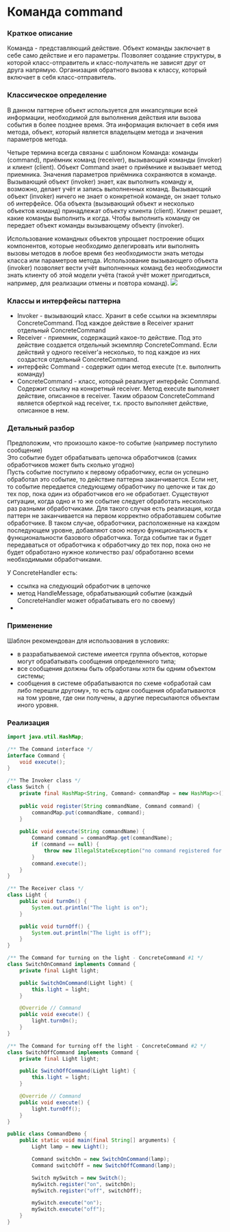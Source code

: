 # Команда command
### Краткое описание
Команда - представляющий действие. Объект команды заключает в себе само действие и его параметры.
Позволяет создание структуры, в которой класс-отправитель и класс-получатель не зависят друг от друга напрямую. Организация обратного вызова к классу, который включает в себя класс-отправитель.

### Классическое определение
В данном паттерне объект используется для инкапсуляции всей информации, необходимой для выполнения действия или вызова события в более позднее время. Эта информация включает в себя имя метода, объект, который является владельцем метода и значения параметров метода.

Четыре термина всегда связаны с шаблоном Команда: команды (command), приёмник команд (receiver), вызывающий команды (invoker) и клиент (client). Объект Command знает о приёмнике и вызывает метод приемника. Значения параметров приёмника сохраняются в команде. Вызывающий объект (invoker) знает, как выполнить команду и, возможно, делает учёт и запись выполненных команд. Вызывающий объект (invoker) ничего не знает о конкретной команде, он знает только об интерфейсе. Оба объекта (вызывающий объект и несколько объектов команд) принадлежат объекту клиента (client). Клиент решает, какие команды выполнить и когда. Чтобы выполнить команду он передает объект команды вызывающему объекту (invoker).

Использование командных объектов упрощает построение общих компонентов, которые необходимо делегировать или выполнять вызовы методов в любое время без необходимости знать методы класса или параметров метода. Использование вызывающего объекта (invoker) позволяет вести учёт выполненных команд без необходимости знать клиенту об этой модели учёта (такой учёт может пригодиться, например, для реализации отмены и повтора команд).
![](https://github.com/mperestoronin/JavaPatterns/blob/main/photos/command.png)
### Классы и интерфейсы паттерна
- Invoker - вызывающий класс. Хранит в себе ссылки на экземпляры ConcreteCommand. Под каждое действие в Receiver хранит отдельный ConcreteCommand
- Receiver - приемник, содержащий какое-то действие. Под это действие создается отдельный экземпляр ConcreteCommand. Если действий у одного receiver'a несколько, то под каждое из них создастся отдельный  ConcreteCommand.
- интерфейс Command - содержит один метод execute (т.е. выполнить команду)
- ConcreteCommand - класс, который реализует интерфейс Command. Содержит ссылку на конкретный receiver. Метод execute выполняет действие, описанное в receiver. Таким образом ConcreteCommand является оберткой над receiver, т.к. просто выполняет действие, описанное в нем.
### Детальный разбор
Предположим, что произошло какое-то событие (например поступило сообщение)
<br>Это событие будет обрабатывать цепочка обработчиков (самих обработчиков может быть сколько угодно)
<br>Пусть событие поступило к первому обработчику, если он успешно обработал это событие, то действие паттерна заканчивается. Если нет, то событие передается следующему обработчику по цепочке и так до тех пор, пока один из обработчиков его не обработает. Существуют ситуации, когда одно и то же событие следует обработать несколько раз разными обработчиками. Для такого случая есть реализация, когда паттерн не заканчивается на первом корректно обработавшем событие обработчике. В таком случае, обработчики, расположенные на каждом последующем уровне, добавляют свою новую функциональность к функциональности базового обработчика. 
Тогда событие так и будет передаваться от обработчика к обработчику до тех пор, пока оно не будет обработано нужное количество раз/ обработанно всеми необходимыми обработчиками.

У ConcreteHandler есть:
- ссылка на следующий обработчик в цепочке
- метод HandleMessage, обрабатывающий событие (каждый ConcreteHandler может обрабатывать его по своему)
- 

### Применение
Шаблон рекомендован для использования в условиях:
- в разрабатываемой системе имеется группа объектов, которые могут обрабатывать сообщения определенного типа;
- все сообщения должны быть обработаны хотя бы одним объектом системы;
- сообщения в системе обрабатываются по схеме «обработай сам либо перешли другому», то есть одни сообщения обрабатываются на том уровне, где они получены, а другие пересылаются объектам иного уровня.

### Реализация
``` java
import java.util.HashMap;

/** The Command interface */
interface Command {
    void execute();
}

/** The Invoker class */
class Switch {
    private final HashMap<String, Command> commandMap = new HashMap<>();
    
    public void register(String commandName, Command command) {
        commandMap.put(commandName, command);
    }
    
    public void execute(String commandName) {
        Command command = commandMap.get(commandName);
        if (command == null) {
            throw new IllegalStateException("no command registered for " + commandName);
        }
        command.execute();
    }
}

/** The Receiver class */
class Light {
    public void turnOn() {
        System.out.println("The light is on");
    }

    public void turnOff() {
        System.out.println("The light is off");
    }
}

/** The Command for turning on the light - ConcreteCommand #1 */
class SwitchOnCommand implements Command {
    private final Light light;

    public SwitchOnCommand(Light light) {
        this.light = light;
    }

    @Override // Command
    public void execute() {
        light.turnOn();
    }
}

/** The Command for turning off the light - ConcreteCommand #2 */
class SwitchOffCommand implements Command {
    private final Light light;

    public SwitchOffCommand(Light light) {
        this.light = light;
    }

    @Override // Command
    public void execute() {
        light.turnOff();
    }
}

public class CommandDemo {
    public static void main(final String[] arguments) {
        Light lamp = new Light();

        Command switchOn = new SwitchOnCommand(lamp);
        Command switchOff = new SwitchOffCommand(lamp);

        Switch mySwitch = new Switch();
        mySwitch.register("on", switchOn);
        mySwitch.register("off", switchOff);

        mySwitch.execute("on");
        mySwitch.execute("off");
    }
}
```
